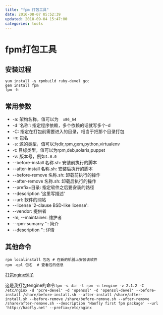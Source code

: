 ```yaml
---
title: "fpm 打包工具"
date: 2016-08-07 05:52:39
updated: 2018-09-04 15:47:00
categories: tools
---
```


# fpm打包工具

## 安装过程

```shell
yum install -y rpmbuild ruby-devel gcc
gem install fpm
fpm -h
```
## 常用参数
- -a: 架构名称，值可以为`  x86_64`
- -d '名称': 指定程序依赖，多个依赖的话就写多个-d
- -C: 指定在打包前需要进入的目录，相当于把那个目录打包
- -n: 包名
- -s: 源的类型，值可以为dir,rpm,gem,python,virtualenv
- -t: 目标类型，值可以为rpm,deb,solaris,puppet
- -v: 版本号，例如`1.0.0`
- --before-install 名称.sh: 安装前执行的脚本
- --after-install 名称.sh: 安装后执行的脚本
- --before-remove 名称.sh: 卸载前执行的操作
- --after-remove 名称.sh: 卸载后执行的操作
- --prefix=目录: 指定软件之后要安装的路径
- --description '这里写描述'
- --url: 软件的网站
- --license '2-clause BSD-like license': 
- --vendor: 提供者
- -m, --maintainer: 维护者
- --rpm-sumarry '': 简介
- --description '': 详情

## 其他命令

```shell
rpm localinstall 包名 # 在新的机器上安装该软件
rpm -qpl 包名  # 查看包的信息
```

[打包nginx例子](http://www.z-dig.com/fpm-custom-nginx-rpm-package.html)

这是我打包tengine的命令`fpm -s dir -t rpm -n tengine -v 2.1.2 -C /etc/nginx -d 'pcre-devel' -d 'openssl' -d 'openssl-devel' --before-install /share/before-install.sh --after-install /share/after-install.sh --before-remove /share/before-remove.sh --after-remove /share/after-remove.sh --description 'Haofly first fpm package' --url 'http://haofly.net' --prefix=/etc/nginx
`